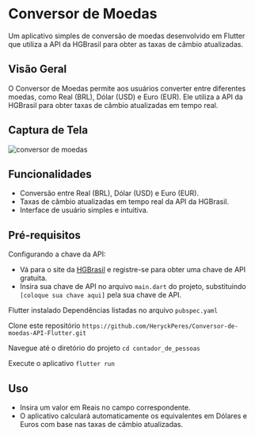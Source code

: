 # Conversor de Moedas

Um aplicativo simples de conversão de moedas desenvolvido em Flutter que utiliza a API da HGBrasil para obter as taxas de câmbio atualizadas.

## Visão Geral

O Conversor de Moedas permite aos usuários converter entre diferentes moedas, como Real (BRL), Dólar (USD) e Euro (EUR). Ele utiliza a API da HGBrasil para obter taxas de câmbio atualizadas em tempo real.

## Captura de Tela


![conversor de moedas](https://github.com/HeryckPeres/Conversor-de-moedas-API-Flutter/assets/54678836/566b54cc-3cc5-404f-a312-720a82ee36ca)


## Funcionalidades

- Conversão entre Real (BRL), Dólar (USD) e Euro (EUR).
- Taxas de câmbio atualizadas em tempo real da API da HGBrasil.
- Interface de usuário simples e intuitiva.

## Pré-requisitos

Configurando a chave da API:
   - Vá para o site da [HGBrasil](https://hgbrasil.com/) e registre-se para obter uma chave de API gratuita.
   - Insira sua chave de API no arquivo `main.dart` do projeto, substituindo `[coloque sua chave aqui]` pela sua chave de API.

Flutter instalado
Dependências listadas no arquivo `pubspec.yaml`

Clone este repositório
`https://github.com/HeryckPeres/Conversor-de-moedas-API-Flutter.git`

Navegue até o diretório do projeto
`cd contador_de_pessoas`

Execute o aplicativo
`flutter run`

## Uso
- Insira um valor em Reais no campo correspondente.
- O aplicativo calculará automaticamente os equivalentes em Dólares e Euros com base nas taxas de câmbio atualizadas.
